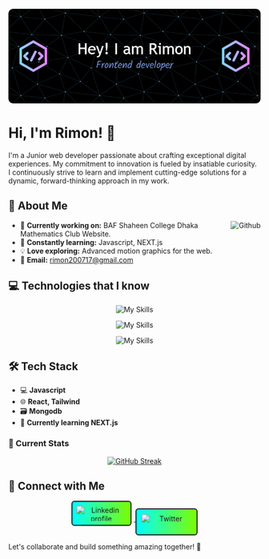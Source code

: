 ![Header](<https://raw.githubusercontent.com/HjRimon/HjRimon/main/assets/github-header-image%20(1).png>)

# Hi, I'm Rimon! 👋

I'm a Junior web developer passionate about crafting exceptional digital experiences. My commitment to innovation is fueled by insatiable curiosity. I continuously strive to learn and implement cutting-edge solutions for a dynamic, forward-thinking approach in my work.

## 🚀 About Me

<div style="float: right; margin-left: 20px;">
  <img width="70%" alt="Github" src="https://user-images.githubusercontent.com/48678280/88862734-4903af80-d201-11ea-968b-9c939d88a37c.gif" />
</div>

- 🔭 **Currently working on:** BAF Shaheen College Dhaka Mathematics Club Website.
- 🌱 **Constantly learning:** Javascript, NEXT.js
- 💡 **Love exploring:** Advanced motion graphics for the web.
- 📩 **Email:** rimon200717@gmail.com

## 💻 Technologies that I know

<p align="center">
  <img src="https://skillicons.dev/icons?i=html,css,js" alt="My Skills" />
</p>
<p align="center">
  <img src="https://skillicons.dev/icons?i=react,tailwind,mongodb,nodejs,expressjs" alt="My Skills" />
</p>

<p align="center">
  <img src="https://skillicons.dev/icons?i=vite,firebase,figma" alt="My Skills" />
</p>

## 🛠️ Tech Stack

- 💻 **Javascript**
- 🌐 **React, Tailwind**
- 🗃️ **Mongodb**
- 🚀 **Currently learning NEXT.js**

### 📝 Current Stats

<p align="center">

<p align="center">
  <a href="https://github.com/HjRimon">
    <img src="https://github-readme-streak-stats.herokuapp.com?user=HjRimon&theme=blueberry-duo&hide_border=true&border_radius=5" alt="GitHub Streak" />
  </a>
</p>

## 🔗 Connect with Me

<p align="center">
  <a href="https://www.linkedin.com/in/hasanath-jilhan-a86b3425a/">
    <img alt="Linkedin profile" title="Linkedin" src="https://raw.githubusercontent.com/Thomas-George-T/Thomas-George-T/master/assets/linkedin.svg" width="100" height="30" style="background-color: white; border-radius: 6px; display: inline-block; padding: 8px; border: 2px solid; background-image: linear-gradient(to right, #00FFFF, #7CFC00); margin-right:5px;" />
  </a>
  <a href="https://twitter.com/Hj_Rimon">
    <img alt="Twitter" src="https://raw.githubusercontent.com/Thomas-George-T/Thomas-George-T/master/assets/twitter.svg" title="Twitter" width="100" height="30" style="background-color: white; border-radius: 6px; display: inline-block; padding: 10px; border: 2px solid; background-image: linear-gradient(to right, #00FFFF, #7CFC00);" />
  </a>
</p>

</style>

Let's collaborate and build something amazing together! 🚀
